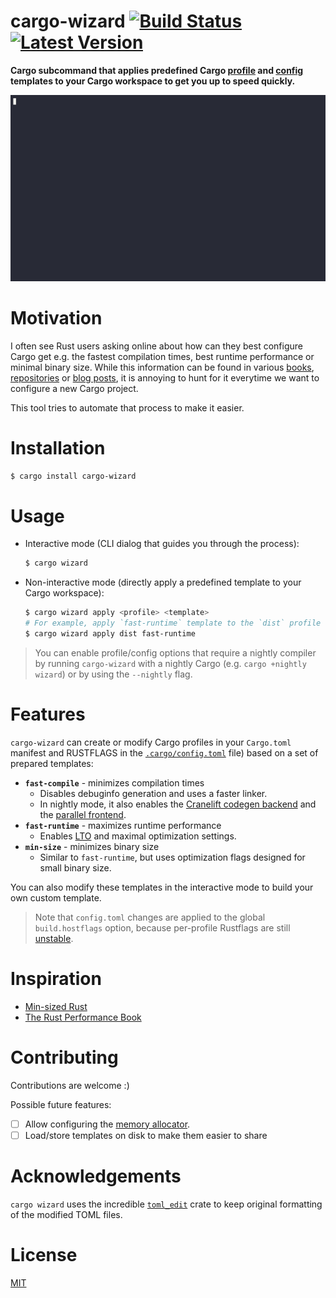 # cargo-wizard [![Build Status]][actions] [![Latest Version]][crates.io]

[Build Status]: https://github.com/kobzol/cargo-wizard/actions/workflows/check.yml/badge.svg

[actions]: https://github.com/kobzol/cargo-wizard/actions?query=branch%3Amain

[Latest Version]: https://img.shields.io/crates/v/cargo-wizard.svg

[crates.io]: https://crates.io/crates/cargo-wizard

**Cargo subcommand that applies predefined Cargo [profile](https://doc.rust-lang.org/cargo/reference/profiles.html)
and [config](https://doc.rust-lang.org/cargo/reference/config.html#configuration-format) templates to your Cargo
workspace to get you up to speed quickly.**

![Demo of cargo-wizard](img/wizard-demo.gif)

# Motivation
I often see Rust users asking online about how can they best configure Cargo get e.g. the fastest compilation times,
best
runtime performance or minimal binary size. While this information can be found in
various [books](https://nnethercote.github.io/perf-book/build-configuration.html), [repositories](https://github.com/johnthagen/min-sized-rust)
or [blog posts](https://kobzol.github.io/rust/rustc/2023/10/21/make-rust-compiler-5percent-faster.html), it is annoying
to hunt for it everytime we want to configure a new Cargo project.

This tool tries to automate that process to make it easier.

# Installation

```bash
$ cargo install cargo-wizard
```

# Usage

- Interactive mode (CLI dialog that guides you through the process):
    ```bash
    $ cargo wizard
    ```
- Non-interactive mode (directly apply a predefined template to your Cargo workspace):
    ```bash
    $ cargo wizard apply <profile> <template>
    # For example, apply `fast-runtime` template to the `dist` profile
    $ cargo wizard apply dist fast-runtime
    ```

> You can enable profile/config options that require a nightly compiler by running `cargo-wizard` with a nightly Cargo
> (e.g. `cargo +nightly wizard`) or by using the `--nightly` flag.

# Features
`cargo-wizard` can create or modify Cargo profiles in your `Cargo.toml` manifest and RUSTFLAGS in
the [`.cargo/config.toml`](https://doc.rust-lang.org/cargo/reference/config.html#configuration-format) file) based on a
set of prepared templates:

- **`fast-compile`** - minimizes compilation times
    - Disables debuginfo generation and uses a faster linker.
    - In nightly mode, it also enables
      the [Cranelift codegen backend](https://nnethercote.github.io/perf-book/build-configuration.html#cranelift-codegen-back-end)
      and
      the [parallel frontend](https://nnethercote.github.io/perf-book/build-configuration.html#experimental-parallel-front-end).
- **`fast-runtime`** - maximizes runtime performance
    - Enables [LTO](https://doc.rust-lang.org/cargo/reference/profiles.html#lto) and maximal optimization settings.
- **`min-size`** - minimizes binary size
    - Similar to `fast-runtime`, but uses optimization flags designed for small binary size.

You can also modify these templates in the interactive mode to build your own custom template.

> Note that `config.toml` changes are applied to the global `build.hostflags` option, because per-profile Rustflags are
> still [unstable](https://github.com/rust-lang/cargo/issues/10271).

# Inspiration

- [Min-sized Rust](https://github.com/johnthagen/min-sized-rust)
- [The Rust Performance Book](https://nnethercote.github.io/perf-book/build-configuration.html)

# Contributing
Contributions are welcome :)

Possible future features:

- [ ] Allow configuring
  the [memory allocator](https://nnethercote.github.io/perf-book/build-configuration.html#alternative-allocators).
- [ ] Load/store templates on disk to make them easier to share

# Acknowledgements

`cargo wizard` uses the incredible [`toml_edit`](https://docs.rs/toml_edit/latest/toml_edit/) crate to keep original
formatting of the modified TOML files.

# License
[MIT](LICENSE)
